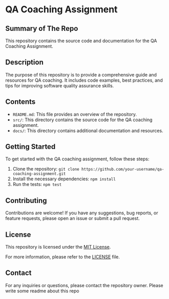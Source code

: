 # QA Coaching Assignment

## Summary of The Repo

This repository contains the source code and documentation for the QA Coaching Assignment.

## Description

The purpose of this repository is to provide a comprehensive guide and resources for QA coaching. It includes code examples, best practices, and tips for improving software quality assurance skills.

## Contents

- `README.md`: This file provides an overview of the repository.
- `src/`: This directory contains the source code for the QA coaching assignment.
- `docs/`: This directory contains additional documentation and resources.

## Getting Started

To get started with the QA coaching assignment, follow these steps:

1. Clone the repository: `git clone https://github.com/your-username/qa-coaching-assignment.git`
2. Install the necessary dependencies: `npm install`
3. Run the tests: `npm test`

## Contributing

Contributions are welcome! If you have any suggestions, bug reports, or feature requests, please open an issue or submit a pull request.

## License

This repository is licensed under the [MIT License](LICENSE).

For more information, please refer to the [LICENSE](LICENSE) file.

## Contact

For any inquiries or questions, please contact the repository owner.
Please write some readme about this repo
